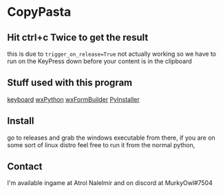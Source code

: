 # CopyPasta

## Hit ctrl+c Twice to get the result

this is due to `trigger_on_release=True` not actually working so we have to run on the KeyPress down before your content is in the clipboard

## Stuff used with this program

[keyboard](https://github.com/boppreh/)
[wxPython](https://www.wxpython.org/)
[wxFormBuilder](https://github.com/wxFormBuilder/wxFormBuilder)
[PyInstaller](https://www.pyinstaller.org/)

## Install
go to releases and grab the windows executable from there, if you are on some sort of linux distro feel free to run it from the normal python, 

## Contact
I'm available ingame at Atrol Nalelmir and on discord at MurkyOwl#7504
